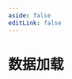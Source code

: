 ```yaml
---
aside: false
editLink: false
---
```


# 数据加载

<script setup>
import Chart from '../components/SampleChart.vue'
import data from '../data/sample/data/index.json'
</script>
<Chart :js="data['index.js']" :html="data['index.html']" title="数据加载"/>

<!--@include: @/data/sample/data/index.md-->
